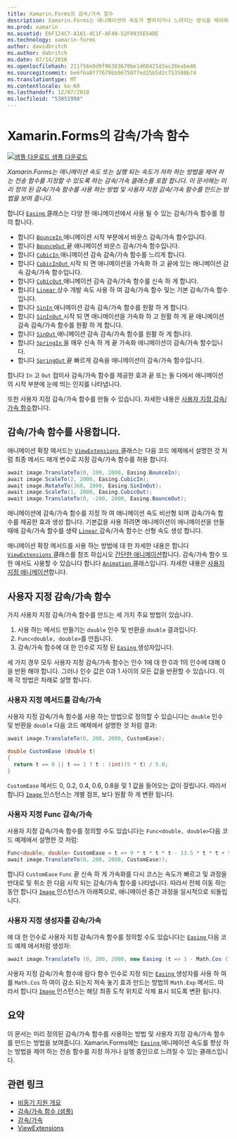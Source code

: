 ```yaml
---
title: Xamarin.Forms의 감속/가속 함수
description: Xamarin.Forms는 애니메이션의 속도가 빨라지거나 느려지는 방식을 제어하는 전달 함수를 지정할 수 있는 Easing 클래스가 포함되어 있습니다. 이 문서는 미리 정의된 감속/가속 함수를 사용하는 방법 및 사용자 지정 감속/가속 함수를 만드는 방법을 보여줍니다.
ms.prod: xamarin
ms.assetid: E6F124C7-A161-4C1F-AF40-52F0935E54DE
ms.technology: xamarin-forms
author: davidbritch
ms.author: dabritch
ms.date: 07/14/2016
ms.openlocfilehash: 211f56e0d9f96383670be1d60421d3ac28eabe46
ms.sourcegitcommit: be6f6a8f77679bb9675077ed25b5d2c753580b74
ms.translationtype: MT
ms.contentlocale: ko-KR
ms.lasthandoff: 12/07/2018
ms.locfileid: "53051998"
---
```

# <a name="easing-functions-in-xamarinforms"></a>Xamarin.Forms의 감속/가속 함수

[![샘플 다운로드](~/media/shared/download.png) 샘플 다운로드](https://developer.xamarin.com/samples/xamarin-forms/userinterface/animation/easing/)

_Xamarin.Forms는 애니메이션 속도 또는 실행 되는 속도가 저하 하는 방법을 제어 하는 전송 함수를 지정할 수 있도록 하는 감속/가속 클래스를 포함 합니다. 이 문서에는 미리 정의 된 감속/가속 함수를 사용 하는 방법 및 사용자 지정 감속/가속 함수를 만드는 방법을 보여 줍니다._


합니다 [ `Easing` ](xref:Xamarin.Forms.Easing) 클래스는 다양 한 애니메이션에서 사용 될 수 있는 감속/가속 함수를 정의 합니다.

- 합니다 [ `BounceIn` ](xref:Xamarin.Forms.Easing.BounceIn) 애니메이션 시작 부분에서 바운스 감속/가속 함수입니다.
- 합니다 [ `BounceOut` ](xref:Xamarin.Forms.Easing.BounceOut) 끝 애니메이션 바운스 감속/가속 함수입니다.
- 합니다 [ `CubicIn` ](xref:Xamarin.Forms.Easing.CubicIn) 애니메이션 감속 감속/가속 함수를 느리게 합니다.
- 합니다 [ `CubicInOut` ](xref:Xamarin.Forms.Easing.CubicInOut) 시작 되 면 애니메이션을 가속화 하 고 끝에 있는 애니메이션 감속 감속/가속 함수입니다.
- 합니다 [ `CubicOut` ](xref:Xamarin.Forms.Easing.CubicOut) 애니메이션 감속 감속/가속 함수를 신속 하 게 합니다.
- 합니다 [ `Linear` ](xref:Xamarin.Forms.Easing.Linear) 상수 개발 속도 사용 하 여 감속/가속 함수 및는 기본 감속/가속 함수입니다.
- 합니다 [ `SinIn` ](xref:Xamarin.Forms.Easing.SinIn) 애니메이션 감속 감속/가속 함수를 원활 하 게 합니다.
- 합니다 [ `SinInOut` ](xref:Xamarin.Forms.Easing.SinInOut) 시작 되 면 애니메이션을 가속화 하 고 원활 하 게 끝 애니메이션 감속 감속/가속 함수를 원활 하 게 합니다.
- 합니다 [ `SinOut` ](xref:Xamarin.Forms.Easing.SinOut) 애니메이션 감속 감속/가속 함수를 원활 하 게 합니다.
- 합니다 [ `SpringIn` ](xref:Xamarin.Forms.Easing.SpringIn) 을 매우 신속 하 게 끝 가속화 애니메이션이 감속/가속 함수입니다.
- 합니다 [ `SpringOut` ](xref:Xamarin.Forms.Easing.SpringOut) 끝 빠르게 감속을 애니메이션이 감속/가속 함수입니다.

합니다 `In` 고 `Out` 접미사 감속/가속 함수를 제공한 효과 끝 또는 둘 다에서 애니메이션의 시작 부분에 눈에 띄는 인지를 나타냅니다.

또한 사용자 지정 감속/가속 함수를 만들 수 있습니다. 자세한 내용은 [사용자 지정 감속/가속 함수](#customeasing)합니다.

## <a name="consuming-an-easing-function"></a>감속/가속 함수를 사용합니다.

애니메이션 확장 메서드는 [ `ViewExtensions` ](xref:Xamarin.Forms.ViewExtensions) 클래스는 다음 코드 예제에서 설명한 것 처럼 최종 메서드 매개 변수로 지정 감속/가속 함수를 허용 합니다.

```csharp
await image.TranslateTo(0, 200, 2000, Easing.BounceIn);
await image.ScaleTo(2, 2000, Easing.CubicIn);
await image.RotateTo(360, 2000, Easing.SinInOut);
await image.ScaleTo(1, 2000, Easing.CubicOut);
await image.TranslateTo(0, -200, 2000, Easing.BounceOut);
```

애니메이션에 감속/가속 함수를 지정 하 여 애니메이션 속도 비선형 되며 감속/가속 함수를 제공한 효과 생성 합니다. 기본값을 사용 하려면 애니메이션이 애니메이션을 만들 때에 감속/가속 함수를 생략 [ `Linear` ](xref:Xamarin.Forms.Easing.Linear) 감속/가속 함수는 선형 속도 생성 합니다.

애니메이션 확장 메서드를 사용 하는 방법에 대 한 자세한 내용은 합니다 [ `ViewExtensions` ](xref:Xamarin.Forms.ViewExtensions) 클래스를 참조 하십시오 [간단한 애니메이션](~/xamarin-forms/user-interface/animation/simple.md)합니다. 감속/가속 함수 또한 에서도 사용할 수 있습니다 합니다 [ `Animation` ](xref:Xamarin.Forms.Animation) 클래스입니다. 자세한 내용은 [사용자 지정 애니메이션](~/xamarin-forms/user-interface/animation/custom.md)합니다.

<a name="customeasing" />

## <a name="custom-easing-functions"></a>사용자 지정 감속/가속 함수

가지 사용자 지정 감속/가속 함수를 만드는 세 가지 주요 방법이 있습니다.

1. 사용 하는 메서드 만들기는 `double` 인수 및 반환을 `double` 결과입니다.
1. `Func<double, double>`를 만듭니다.
1. 감속/가속 함수에 대 한 인수로 지정 된 [ `Easing` ](xref:Xamarin.Forms.Easing) 생성자입니다.

세 가지 경우 모두 사용자 지정 감속/가속 함수는 인수 1에 대 한 0과 1의 인수에 대해 0을 반환 해야 합니다. 그러나 인수 값은 0과 1 사이의 모든 값을 반환할 수 있습니다. 이제 각 방법은 차례로 설명 합니다.

### <a name="custom-easing-method"></a>사용자 지정 메서드를 감속/가속

사용자 지정 감속/가속 함수를 사용 하는 방법으로 정의할 수 있습니다는 `double` 인수 및 반환을 `double` 다음 코드 예제에서 설명한 것 처럼 결과:

```csharp
await image.TranslateTo(0, 200, 2000, CustomEase);

double CustomEase (double t)
{
  return t == 0 || t == 1 ? t : (int)(5 * t) / 5.0;
}
```

`CustomEase` 메서드 0, 0.2, 0.4, 0.6, 0.8을 및 1 값을 들어오는 값이 잘립니다. 따라서 합니다 [ `Image` ](xref:Xamarin.Forms.Image) 인스턴스는 개별 점프, 보다 원활 하 게 변환 됩니다.

### <a name="custom-easing-func"></a>사용자 지정 Func 감속/가속

사용자 지정 감속/가속 함수를 정의할 수도 있습니다는 `Func<double, double>`다음 코드 예제에서 설명한 것 처럼:

```csharp
Func<double, double> CustomEase = t => 9 * t * t * t - 13.5 * t * t + 5.5 * t;
await image.TranslateTo(0, 200, 2000, CustomEase));
```

합니다 `CustomEase` `Func` 끝 신속 하 게 가속화를 다시 코스는 속도가 빠르고 및 과정을 반대로 및 취소 한 다음 시작 되는 감속/가속 함수를 나타냅니다. 따라서 전체 이동 하는 동안 합니다 [ `Image` ](xref:Xamarin.Forms.Image) 인스턴스가 아래쪽으로, 애니메이션 중간 과정을 일시적으로 되돌립니다.

### <a name="custom-easing-constructor"></a>사용자 지정 생성자를 감속/가속

에 대 한 인수로 사용자 지정 감속/가속 함수를 정의할 수도 있습니다는 [ `Easing` ](xref:Xamarin.Forms.Easing) 다음 코드 예제 에서처럼 생성자:

```csharp
await image.TranslateTo (0, 200, 2000, new Easing (t => 1 - Math.Cos (10 * Math.PI * t) * Math.Exp (-5 * t)));
```

사용자 지정 감속/가속 함수에 람다 함수 인수로 지정 되는 [ `Easing` ](xref:Xamarin.Forms.Easing) 생성자를 사용 하 여를 `Math.Cos` 하 여이 감소 되는지 저속 놓기 효과 만드는 방법의 `Math.Exp` 메서드. 따라서 합니다 [ `Image` ](xref:Xamarin.Forms.Image) 인스턴스는 해당 최종 도착 위치로 삭제 표시 되도록 변환 됩니다.

## <a name="summary"></a>요약

이 문서는 미리 정의된 감속/가속 함수를 사용하는 방법 및 사용자 지정 감속/가속 함수를 만드는 방법을 보여줍니다. Xamarin.Forms에는 [ `Easing` ](xref:Xamarin.Forms.Easing) 애니메이션 속도를 향상 하는 방법을 제어 하는 전송 함수를 지정 하거나 실행 중인으로 느려질 수 있는 클래스입니다.



## <a name="related-links"></a>관련 링크

- [비동기 지원 개요](~/cross-platform/platform/async.md)
- [감속/가속 함수 (샘플)](https://developer.xamarin.com/samples/xamarin-forms/userinterface/animation/easing/)
- [감속/가속](xref:Xamarin.Forms.Easing)
- [ViewExtensions](xref:Xamarin.Forms.ViewExtensions)
